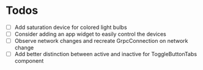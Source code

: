 # Todos 
* [ ] Add saturation device for colored light bulbs
* [ ] Consider adding an app widget to easily control the devices
* [ ] Observe network changes and recreate GrpcConnection on network change
* [ ] Add better distinction between active and inactive for ToggleButtonTabs component